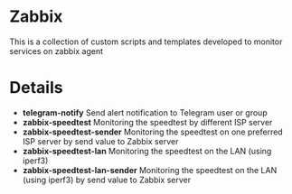 # Zabbix 

This is a collection of custom scripts and templates developed to monitor services on zabbix agent

# Details

- __telegram-notify__ Send alert notification to Telegram user or group
- __zabbix-speedtest__ Monitoring the speedtest by different ISP server
- __zabbix-speedtest-sender__ Monitoring the speedtest on one preferred ISP server by send value to Zabbix server
- __zabbix-speedtest-lan__ Monitoring the speedtest on the LAN (using iperf3)
- __zabbix-speedtest-lan-sender__ Monitoring the speedtest on the LAN (using iperf3) by send value to Zabbix server

